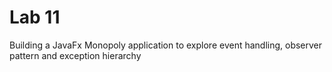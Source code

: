 # Lab 11

Building a JavaFx Monopoly application to explore event handling, observer pattern and 
exception hierarchy
